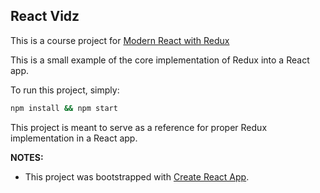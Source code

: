 ## React Vidz

This is a course project for [Modern React with Redux](https://www.udemy.com/react-redux/)

This is a small example of the core implementation of Redux into a React app.

To run this project, simply:

```sh
npm install && npm start
```

This project is meant to serve as a reference for proper Redux implementation in a React app.

**NOTES:**
  - This project was bootstrapped with [Create React App](https://github.com/facebookincubator/create-react-app).
